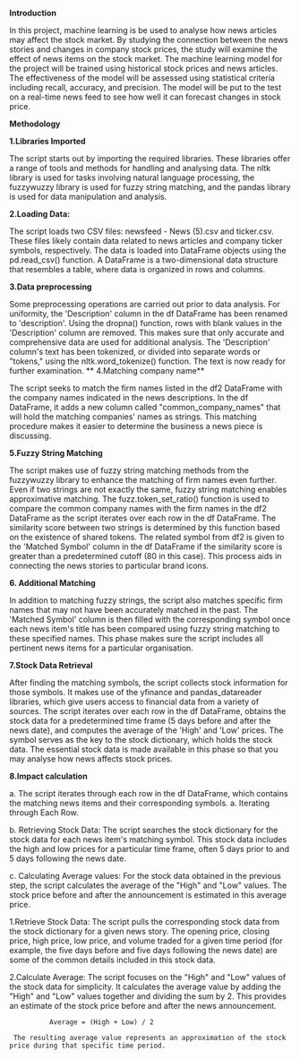 

**Introduction**

In this project, machine learning is be used to analyse how news articles may affect the stock market. By studying the connection between the  news stories and changes in company stock prices, the study will examine the effect of news items on the stock market. The machine learning model for the project will be trained using historical stock prices and news articles. The effectiveness of the model will be assessed using statistical criteria including recall, accuracy, and precision. The model will be put to the test on a real-time news feed to see how well it can forecast changes in stock price. 

**Methodology**

**1.Libraries Imported**


The script starts out by importing the required libraries. These libraries offer a range of tools and methods for handling and analysing data. The nltk library is used for tasks involving natural language processing, the fuzzywuzzy library is used for fuzzy string matching, and the pandas library is used for data manipulation and analysis.

**2.Loading Data:**

The script loads two CSV files: newsfeed - News (5).csv and ticker.csv. These files likely contain data related to news articles and company ticker symbols, respectively. The data is loaded into DataFrame objects using the pd.read_csv() function. A DataFrame is a two-dimensional data structure that resembles a table, where data is organized in rows and columns.

**3.Data preprocessing**

Some preprocessing operations are carried out prior to data analysis. For uniformity, the 'Description' column in the df DataFrame has been renamed to 'description'. Using the dropna() function, rows with blank values in the 'Description' column are removed. This makes sure that only accurate and comprehensive data are used for additional analysis. The 'Description' column's text has been tokenized, or divided into separate words or "tokens," using the nltk.word_tokenize() function. The text is now ready for further examination.
**
4.Matching company name**

 The script seeks to match the firm names listed in the df2 DataFrame with the company names indicated in the news descriptions. In the df DataFrame, it adds a new column called "common_company_names" that will hold the matching companies' names as strings. This matching procedure makes it easier to determine the business a news piece is discussing.
 
**5.Fuzzy String Matching**

 The script makes use of fuzzy string matching methods from the fuzzywuzzy library to enhance the matching of firm names even further. Even if two strings are not exactly the same, fuzzy string matching enables approximative matching. The fuzz.token_set_ratio() function is used to compare the common company names with the firm names in the df2 DataFrame as the script iterates over each row in the df DataFrame. The similarity score between two strings is determined by this function based on the existence of shared tokens. The related symbol from df2 is given to the 'Matched Symbol' column in the df DataFrame if the similarity score is greater than a predetermined cutoff (80 in this case). This process aids in connecting the news stories to particular brand icons.
 
**6. Additional Matching**

In addition to matching fuzzy strings, the script also matches specific firm names that may not have been accurately matched in the past. The 'Matched Symbol' column is then filled with the corresponding symbol once each news item's title has been compared using fuzzy string matching to these specified names. This phase makes sure the script includes all pertinent news items for a particular organisation.


**7.Stock Data Retrieval**

After finding the matching symbols, the script collects stock information for those symbols. It makes use of the yfinance and pandas_datareader libraries, which give users access to financial data from a variety of sources. The script iterates over each row in the df DataFrame, obtains the stock data for a predetermined time frame (5 days before and after the news date), and computes the average of the 'High' and 'Low' prices. The symbol serves as the key to the stock dictionary, which holds the stock data. The essential stock data is made available in this phase so that you may analyse how news affects stock prices.

**8.Impact calculation**

 a. The script iterates through each row in the df DataFrame, which contains the matching news items and their corresponding symbols. a. Iterating through Each Row.
 
 b.  Retrieving Stock Data: The script searches the stock dictionary for the stock data for each news item's matching symbol. This stock data includes the high and 
     low prices for a particular time frame, often 5 days prior to and 5 days following the news date.
     
 c.  Calculating Average values: For the stock data obtained in the previous step, the script calculates the average of the "High" and "Low" values. The stock price 
     before and after the announcement is estimated in  this average price.
     
 1.Retrieve Stock Data: The script pulls the corresponding stock data from the stock dictionary for a given news story. The opening price, closing price, high price, 
   low price, and volume traded for a given time period (for example, the five days before and five days following the news date) are some of the common details 
   included in this stock data.
   
 2.Calculate Average: The script focuses on the "High" and "Low" values of the stock data for simplicity. It calculates the average value by adding the "High" and 
     "Low" values together and dividing the sum by 2. This provides an estimate of the stock price before and after the news announcement.
              
              Average = (High + Low) / 2
              
     The resulting average value represents an approximation of the stock price during that specific time period.

